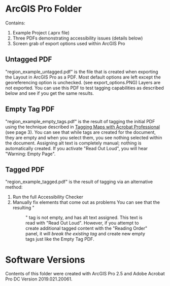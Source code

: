 # ArcGIS Pro Folder
Contains:
1. Example Project (.aprx file)
2. Three PDFs demonstrating accessibility issues (details below)
3. Screen grab of export options used within ArcGIS Pro

## Untagged PDF
"region_example_untagged.pdf" is the file that is created when exporting the Layout in ArcGIS Pro as a PDF. Most default options are left except the georeferencing option is unchecked. (see export_options.PNG) Layers are not exported. You can use this PDF to test tagging capabilities as described below and see if you get the same results.

## Empty Tag PDF
"region_example_empty_tags.pdf" is the result of tagging the initial PDF using the technique described in [Tagging Maps with Acrobat Professional](https://mn.gov/mnit/assets/map-tagging-acrobat-professional_tcm38-382613.pdf) (see page 3). You can see that while tags are created for the document, they are empty and when you select them, you see nothing selected within the document. Assigning alt text is completely manual; nothing is automatically created. If you activate "Read Out Loud", you will hear "Warning: Empty Page".

## Tagged PDF
"region_example_tagged.pdf" is the result of tagging via an alternative method:
1. Run the full Accessibility Checker
2. Manually fix elements that come out as problems
You can see that the resulting "<Figure>" tag is not empty, and has alt text assigned. This text is read with "Read Out Loud". However, if you attempt to create additional tagged content with the "Reading Order" panel, it will _break the existing tag_ and create new empty tags just like the Empty Tag PDF.

# Software Versions
Contents of this folder were created with ArcGIS Pro 2.5 and Adobe Acrobat Pro DC Version 2019.021.20061.
